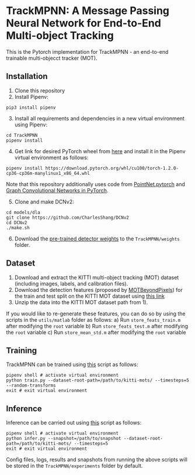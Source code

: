 # TrackMPNN: A Message Passing Neural Network for End-to-End Multi-object Tracking

This is the Pytorch implementation for TrackMPNN - an end-to-end trainable multi-objecct tracker (MOT).

## Installation
1) Clone this repository
2) Install Pipenv:
```shell
pip3 install pipenv
```
3) Install all requirements and dependencies in a new virtual environment using Pipenv:
```shell
cd TrackMPNN
pipenv install
```
4) Get link for desired PyTorch wheel from [here](https://download.pytorch.org/whl/torch_stable.html) and install it in the Pipenv virtual environment as follows:
```shell
pipenv install https://download.pytorch.org/whl/cu100/torch-1.2.0-cp36-cp36m-manylinux1_x86_64.whl
```
Note that this repository additionally uses code from [PointNet.pytorch](https://github.com/fxia22/pointnet.pytorch) and [Graph Convolutional Networks in PyTorch](https://github.com/tkipf/pygcn).

5) Clone and make DCNv2:
```shell
cd models/dla
git clone https://github.com/CharlesShang/DCNv2
cd DCNv2
./make.sh
```

6) Download the [pre-trained detector weights](https://drive.google.com/file/d/10F9ZWpZ0SVHwg0xMKldIeKZenb7KktcH/view?usp=sharing) to the `TrackMPNN/weights` folder.

## Dataset
1) Download and extract the KITTI multi-object tracking (MOT) dataset (including images, labels, and calibration files).
2) Download the detection features (proposed by [MOTBeyondPixels](https://github.com/JunaidCS032/MOTBeyondPixels)) for the train and test split on the KITTI MOT dataset using [this link](https://drive.google.com/file/d/1xivQ4LC87vlpb4t_0nbkS_gTt81YxNdJ/view?usp=sharing)
3) Unzip the data into the KITTI MOT dataset path from 1).

If you would like to re-generate these features, you can do so by using the scripts in the `utils/matlab` folder as follows:
a) Run `store_feats_train.m` after modifying the `root` variable
b) Run `store_feats_test.m` after modifying the `root` variable
c) Run `store_mean_std.m` after modifying the `root` variable

## Training
TrackMPNN can be trained using [this](https://github.com/arangesh/TrackMPNN/blob/master/train.py) script as follows:
```shell
pipenv shell # activate virtual environment
python train.py --dataset-root-path=/path/to/kitti-mots/ --timesteps=5 --random-transforms
exit # exit virtual environment
```

## Inference
Inference can be carried out using [this](https://github.com/arangesh/TrackMPNN/blob/master/infer.py) script as follows:
```shell
pipenv shell # activate virtual environment
python infer.py --snapshot=/path/to/snapshot --dataset-root-path=/path/to/kitti-mots/ --timesteps=5
exit # exit virtual environment
```

Config files, logs, results and snapshots from running the above scripts will be stored in the `TrackMPNN/experiments` folder by default.
